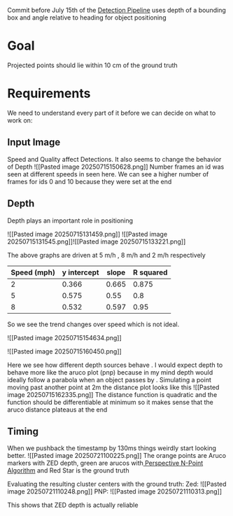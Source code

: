 Commit before July 15th of the [Detection Pipeline](https://github.com/aureaimaging/tms-detection-pipeline-service)  uses depth of a bounding box and angle relative to heading for object positioning

# Goal
Projected points should lie within 10 cm of the ground truth 



# Requirements
We need to understand every part of it before we can decide on what to work on:

## Input Image 
Speed and Quality affect Detections. It also seems to change the behavior of Depth
![[Pasted image 20250715150628.png]]
Number frames an id was seen at different speeds in seen here. We can see a higher number of frames for ids 0 and 10 because they were set at the end

## Depth
Depth plays an important role in positioning 

![[Pasted image 20250715131459.png]] ![[Pasted image 20250715131545.png]]![[Pasted image 20250715133221.png]]

The above graphs are driven at 5 m/h , 8 m/h and 2 m/h respectively

| Speed (mph) | y intercept | slope | R squared |
| ----------- | ----------- | ----- | --------- |
| 2           | 0.366       | 0.665 | 0.875     |
| 5           | 0.575       | 0.55  | 0.8       |
| 8           | 0.532       | 0.597 | 0.95      |

So we see the trend changes over speed which is not ideal.

![[Pasted image 20250715154634.png]]

![[Pasted image 20250715160450.png]]

Here we see how different depth sources behave . I would expect depth to behave more like the aruco plot (pnp) because in my mind depth would ideally follow a parabola when an object passes by . 
Simulating a point moving past another point at 2m the distance plot looks like this 
![[Pasted image 20250715162335.png]]
The distance function is quadratic and the function should be differentiable at minimum so it makes sense that the aruco distance plateaus at the end

## Timing
When we pushback the timestamp by 130ms things weirdly start looking better.
![[Pasted image 20250721100225.png]] 
The orange points are Aruco markers with ZED depth, green are arucos with[ Perspective N-Point Algorithm](https://medium.com/@rashik.shrestha/perspective-n-point-pnp-f2c7dd4ef1ed) and Red Star is the ground truth

Evaluating the resulting cluster centers with the ground truth:
Zed:
![[Pasted image 20250721110248.png]]
PNP:
![[Pasted image 20250721110313.png]]

This shows that ZED depth is actually reliable 